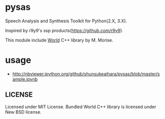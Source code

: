 # pysas

Speech Analysis and Synthesis Toolkit for Python(2.X, 3.X).

Inspired by r9y9's ssp products(https://github.com/r9y9).

This module include [World](http://ml.cs.yamanashi.ac.jp/world/english/index.html) C++ library by M. Morise.

# usage
 - http://nbviewer.ipython.org/github/shunsukeaihara/pysas/blob/master/sample.ipynb

## LICENSE

Licensed under MIT License. Bundled World C++ library is licensed under New BSD license.
